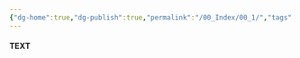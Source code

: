 ```yaml
---
{"dg-home":true,"dg-publish":true,"permalink":"/00_Index/00_1/","tags":["gardenEntry"],"dgPassFrontmatter":true}
---
```


#### TEXT